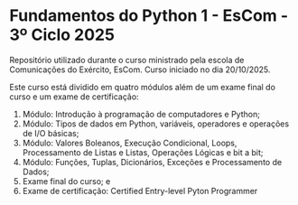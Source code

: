 # Fundamentos do Python 1 - EsCom - 3º Ciclo 2025


Repositório utilizado durante o curso ministrado pela escola de Comunicações do Exército, EsCom.
Curso iniciado no dia 20/10/2025.

Este curso está dividido em quatro módulos além de um exame final do curso e um exame de certificação:
1. Módulo: Introdução à programação de computadores e Python;
2. Módulo: Tipos de dados em Python, variáveis, operadores e operações de I/O básicas;
3. Módulo: Valores Boleanos, Execução Condicional, Loops, Processamento de Listas e Listas, Operações Lógicas e bit a bit;
4. Módulo: Funções, Tuplas, Dicionários, Exceções e Processamento de Dados;
5. Exame final do curso; e
6. Exame de certificação: Certified Entry-level Pyton Programmer
